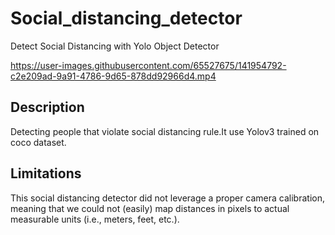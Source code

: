# Social_distancing_detector
Detect Social Distancing with Yolo Object Detector

https://user-images.githubusercontent.com/65527675/141954792-c2e209ad-9a91-4786-9d65-878dd92966d4.mp4

## Description

Detecting people that violate social distancing rule.It use Yolov3 trained on coco dataset.

## Limitations 
This social distancing detector did not leverage a proper camera calibration, meaning that we could not (easily) map distances in pixels to actual measurable units (i.e., meters, feet, etc.).
